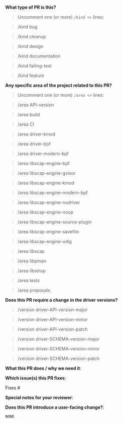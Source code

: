 <!--  Thanks for sending a pull request!  Here are some tips for you:

1. If this is your first time, please read our contributor guidelines in the [CONTRIBUTING.md](https://github.com/falcosecurity/.github/blob/master/CONTRIBUTING.md) file and learn how to compile Falco from source [here](https://falco.org/docs/source).
2. Please label this pull request according to what type of issue you are addressing.
3. Please add a release note!
4. If the PR is unfinished while opening it specify a wip in the title before the actual title, for example, "wip: my awesome feature"
-->

**What type of PR is this?**

> Uncomment one (or more) `/kind <>` lines:

> /kind bug

> /kind cleanup

> /kind design

> /kind documentation

> /kind failing-test

> /kind feature

<!--
Please remove the leading whitespace before the `/kind <>` you uncommented.
-->

**Any specific area of the project related to this PR?**

> Uncomment one (or more) `/area <>` lines:

> /area API-version

> /area build

> /area CI

> /area driver-kmod

> /area driver-bpf

> /area driver-modern-bpf

> /area libscap-engine-bpf

> /area libscap-engine-gvisor

> /area libscap-engine-kmod

> /area libscap-engine-modern-bpf

> /area libscap-engine-nodriver

> /area libscap-engine-noop

> /area libscap-engine-source-plugin

> /area libscap-engine-savefile

> /area libscap-engine-udig

> /area libscap

> /area libpman

> /area libsinsp

> /area tests

> /area proposals

<!--
Please remove the leading whitespace before the `/area <>` you uncommented.
-->

**Does this PR require a change in the driver versions?**

> /version driver-API-version-major

> /version driver-API-version-minor

> /version driver-API-version-patch

> /version driver-SCHEMA-version-major

> /version driver-SCHEMA-version-minor

> /version driver-SCHEMA-version-patch

<!--
Please remove the leading whitespace before the `/version <>` you uncommented.
-->

**What this PR does / why we need it**:

**Which issue(s) this PR fixes**:

<!--
Automatically closes linked issue when PR is merged.
Usage: `Fixes #<issue number>`, or `Fixes (paste link of issue)`.
If PR is `kind/failing-tests` please post the related issues/tests in a comment and do not use `Fixes`.
-->

Fixes #

**Special notes for your reviewer**:

**Does this PR introduce a user-facing change?**:

<!--
If no, you have to do nothing.
If yes, a release note is required:
Delete `NONE` and enter your extended release note in the block below.
Please note, the release note follows the "conventional commit specification" (https://www.conventionalcommits.org/en/v1.0.0/):
For example: `fix: broken link`.
If the PR requires additional action from users switching to the new release, prepend the string "action required:".
For example, `action required: change the API interface of libscap`.
-->

```release-note
NONE
```
